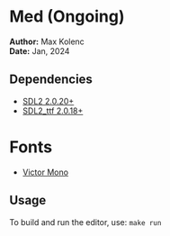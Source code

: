 # Med (Ongoing)

**Author:** Max Kolenc  
**Date:** Jan, 2024

## Dependencies

- [SDL2 2.0.20+](https://wiki.libsdl.org/SDL2/FrontPage)
- [SDL2_ttf 2.0.18+](https://wiki.libsdl.org/SDL2_ttf/FrontPage)

# Fonts

- [Victor Mono](https://rubjo.github.io/victor-mono/)

## Usage

To build and run the editor, use: `make run`